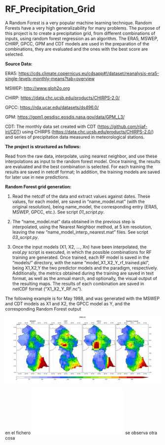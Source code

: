 # RF_Precipitation_Grid

A Random Forest is a very popular machine learning technique. Random Forests have a very high generalizability for many problems.
The purpose of this project is to create a precipitation grid, from different combinations of inputs, using random forest regression as an algorithm. The ERA5, MSWEP, CHIRP, GPCC, GPM and CDT models are used in the preparation of the combinations, they are evaluated and the ones with the best score are selected.

**Source Data:**

ERA5: https://cds.climate.copernicus.eu/cdsapp#!/dataset/reanalysis-era5-single-levels-monthly-means?tab=overview

MSWEP: http://www.gloh2o.org 

CHIRP: https://data.chc.ucsb.edu/products/CHIRPS-2.0/

GPCC: https://rda.ucar.edu/datasets/ds496.0/ 

GPM: https://gpm1.gesdisc.eosdis.nasa.gov/data/GPM_L3/ 


<!-- CDT: The monthly data set created with CDT (https://github.com/rijaf-iri/CDT) was created 
from CHIRPS (https://data.chc.ucsb.edu/products/CHIRPS-2.0/) and series of precipitation 
data measured in meteorological stations

CDT dataset (https://github.com/rijaf-iri/CDT) was created from CHIRPS (https://data.chc.ucsb.edu/products/CHIRPS-2.0/) and 
datasets of precipitation measured in meteorological stations
 -->

CDT: The monthly data set created with CDT (https://github.com/rijaf-iri/CDT) using CHIRPS (https://data.chc.ucsb.edu/products/CHIRPS-2.0/) and 
series of precipitation  data measured in meteorological stations. 


**The project is structured as follows:**

Read from the raw data, interpolate, using nearest neighbor, and use these interpolations as input to the random forest model. Once training, the results are evaluated and the best combination is selected. For each training the results are saved in netcdf format; In addition, the training models are saved for later use in new predictions.

**Random Forest grid generation:**

1) Read the netcdf of the data and extract values against dates. 
These values, for each model, are saved in “name_model.mat” (with the original resolution), 
being name_model, the corresponding entry (ERA5, MSWEP, GPCC, etc.). See script _01_script.py_.

2) The “name_model.mat” data obtained in the previous step is interpolated, 
using the Nearest Neighbor method, at 5 km resolution, leaving the new 
“name_model_interp_nearest.mat” files. See script _03_script.py_.

3) Once the input models (X1, X2, …, Xn) have been interpolated, the _eval.py_ script is executed, 
in which the possible combinations for RF training are generated. 
Once trained, each RF model is saved in the “models/” directory, with the name “model_X1_X2_Y_rf_trained.pkl”, 
being X1,X2,Y the two predictor models and the paradigm, respectively. Additionally, the metrics obtained during 
the training are saved in text format, as well as the annual march, and optionally, the visual output of the resulting maps. 
The results of each combination are saved in netCDF format (“X1_X2_Y_RF.nc”).

The following example is for May 1988, and was generated with the MSWEP and CDT models as X1 and X2, the GPCC model as Y, and the corresponding Random Forest output

![alt text](example_rf.png)

en el fichero ![alt text](example_rf.txt) se observa otra cosa


